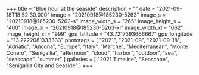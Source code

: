 +++
title = "Blue hour at the seaside"
description = ""
date = "2021-09-18T18:52:30.000"
image = "20210918@185230-5263"
image_s = "20210918@185230-5263-s"
image_width_s = "265"
image_height_s = "400"
image_xl = "20210918@185230-5263-xl"
image_width_xl = "662"
image_height_xl = "999"
gps_latitude = "43.7217393666667"
gps_longitude = "13.2222081333333"
phototags = [ "2021", "2021-09", "2021-09-18", "Adriatic", "Ancona", "Europe", "Italy", "Marche", "Mediterranean", "Monte Conero", "Senigallia", "afternoon", "cloud", "harbor", "outdoor", "sea", "seascape", "summer" ]
galleries = [ "2021 Timeline", "Seascape", "Senigallia City and Seaside" ]
+++
